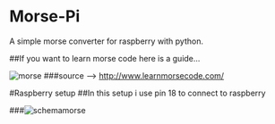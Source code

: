 # Morse-Pi
A simple morse converter for raspberry with python.

##If you want to learn morse code here is a guide...

![morse](https://cloud.githubusercontent.com/assets/24460427/23035977/67b1c0d6-f481-11e6-996e-9fe06cb4899d.png)
###source --> http://www.learnmorsecode.com/

#Raspberry setup 
##In this setup i use pin 18 to connect to raspberry

###![schemamorse](https://cloud.githubusercontent.com/assets/24460427/23035903/0d79c1e0-f481-11e6-9187-1e4905bd01c4.jpg)

